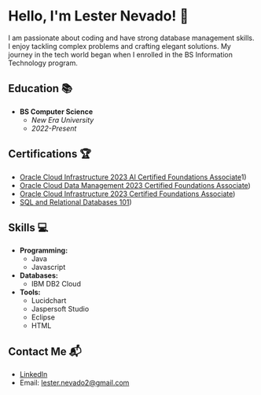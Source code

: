 # Hello, I'm Lester Nevado! 👋

I am passionate about coding and have strong database management skills. I enjoy tackling complex problems and crafting elegant solutions. My journey in the tech world began when I enrolled in the BS Information Technology program.

## Education 📚
- **BS Computer Science**
  - *New Era University*
  - *2022-Present*

## Certifications 🏆
- [Oracle Cloud Infrastructure 2023 AI Certified Foundations Associate](https://catalog-education.oracle.com/pls/certview/sharebadge?id=801E607318D16E7AC026324620614942E0BDFD8665C9BB57D2E9928701AFB8BE)1)
- [Oracle Cloud Data Management 2023 Certified Foundations Associate](https://catalog-education.oracle.com/pls/certview/sharebadge?id=3AD37C84E7A6697C26FC46AB80A1C1D9271D993D65E7D189295FC14D37D81DB3))
- [Oracle Cloud Infrastructure 2023 Certified Foundations Associate](https://catalog-education.oracle.com/pls/certview/sharebadge?id=FB6863AE2AA567C397B3CF2999A0B08B13F828F22B25A7A826889EEF6306D5BE))
- [SQL and Relational Databases 101](https://courses.cognitiveclass.ai/certificates/03f60c4df2de40d583d4c86e4c32aa6a))

## Skills 💻
- **Programming:**
  - Java
  - Javascript
- **Databases:**
  - IBM DB2 Cloud
- **Tools:**
  - Lucidchart
  - Jaspersoft Studio
  - Eclipse
  - HTML

## Contact Me 📬
- [LinkedIn](LinkedIn-profile-link)
- Email: lester.nevado2@gmail.com
